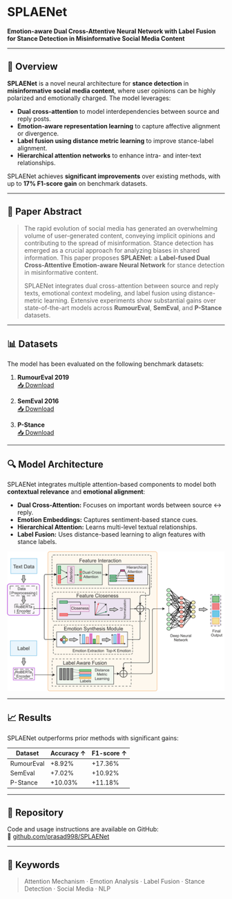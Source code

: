 # SPLAENet

**Emotion-aware Dual Cross-Attentive Neural Network with Label Fusion for Stance Detection in Misinformative Social Media Content**

---

## 🧠 Overview

**SPLAENet** is a novel neural architecture for **stance detection** in **misinformative social media content**, where user opinions can be highly polarized and emotionally charged. The model leverages:

- **Dual cross-attention** to model interdependencies between source and reply posts.
- **Emotion-aware representation learning** to capture affective alignment or divergence.
- **Label fusion using distance metric learning** to improve stance-label alignment.
- **Hierarchical attention networks** to enhance intra- and inter-text relationships.

SPLAENet achieves **significant improvements** over existing methods, with up to **17% F1-score gain** on benchmark datasets.

---

## 📰 Paper Abstract

> The rapid evolution of social media has generated an overwhelming volume of user-generated content, conveying implicit opinions and contributing to the spread of misinformation. Stance detection has emerged as a crucial approach for analyzing biases in shared information. This paper proposes **SPLAENet**: a **Label-fused Dual Cross-Attentive Emotion-aware Neural Network** for stance detection in misinformative content.  
>
> SPLAENet integrates dual cross-attention between source and reply texts, emotional context modeling, and label fusion using distance-metric learning. Extensive experiments show substantial gains over state-of-the-art models across **RumourEval**, **SemEval**, and **P-Stance** datasets.

---

## 📊 Datasets

The model has been evaluated on the following benchmark datasets:

1. **RumourEval 2019**  
   [📥 Download](https://figshare.com/articles/dataset/RumourEval_2019_data/8845580?file=16188500)

2. **SemEval 2016**  
   [📥 Download](https://www.saifmohammad.com/WebPages/StanceDataset.htm)

3. **P-Stance**  
   [📥 Download](https://drive.google.com/drive/folders/1so8lY1XKpnhUtTvb15edEz6aeHt7CSuh)

---

## 🔍 Model Architecture

SPLAENet integrates multiple attention-based components to model both **contextual relevance** and **emotional alignment**:

- **Dual Cross-Attention:** Focuses on important words between source ↔ reply.
- **Emotion Embeddings:** Captures sentiment-based stance cues.
- **Hierarchical Attention:** Learns multi-level textual relationships.
- **Label Fusion:** Uses distance-based learning to align features with stance labels.

<p align="center">
  <img src="https://raw.githubusercontent.com/prasad998/SPLAENet/main/SPLAENet-flowchart.png" alt="SPLAENet Flowchart" width="600"/>
</p>

---

## 📈 Results

SPLAENet outperforms prior methods with significant gains:

| Dataset     | Accuracy ↑ | F1-score ↑ |
|-------------|------------|------------|
| RumourEval  | +8.92%     | +17.36%    |
| SemEval     | +7.02%     | +10.92%    |
| P-Stance    | +10.03%    | +11.18%    |

---

## 📂 Repository

Code and usage instructions are available on GitHub:  
🔗 [github.com/prasad998/SPLAENet](https://github.com/prasad998/SPLAENet)

---

## 📌 Keywords

> Attention Mechanism · Emotion Analysis · Label Fusion · Stance Detection · Social Media · NLP
